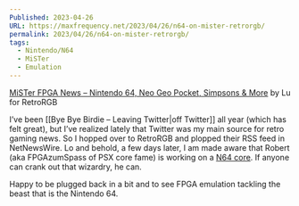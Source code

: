 ```yaml
---
Published: 2023-04-26
URL: https://maxfrequency.net/2023/04/26/n64-on-mister-retrorgb/
permalink: 2023/04/26/n64-on-mister-retrorgb/
tags:
  - Nintendo/N64
  - MiSTer
  - Emulation
---
```

[MiSTer FPGA News – Nintendo 64, Neo Geo Pocket, Simpsons & More](https://www.retrorgb.com/mister-fpga-news-nintendo-64-neo-geo-pocket-simpsons-more.html) by Lu for RetroRGB

I’ve been [[Bye Bye Birdie – Leaving Twitter|off Twitter]] all year (which has felt great), but I’ve realized lately that Twitter was my main source for retro gaming news. So I hopped over to RetroRGB and plopped their RSS feed in NetNewsWire. Lo and behold, a few days later, I am made aware that Robert (aka FPGAzumSpass of PSX core fame) is working on a [N64 core](https://twitter.com/AzumFpg/status/1648610131544793089). If anyone can crank out that wizardry, he can.

Happy to be plugged back in a bit and to see FPGA emulation tackling the beast that is the Nintendo 64.